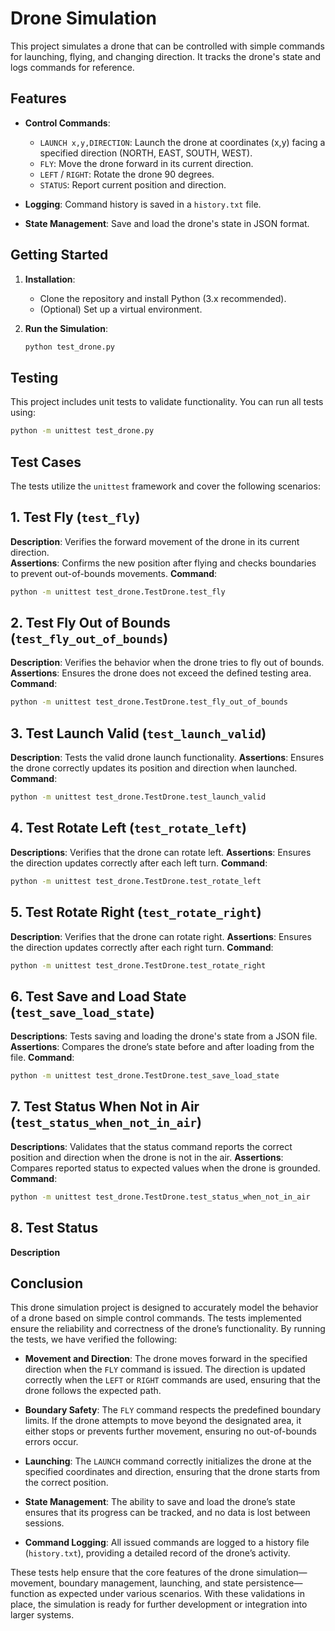 # Drone Simulation

This project simulates a drone that can be controlled with simple commands for launching, flying, and changing direction. It tracks the drone's state and logs commands for reference.

## Features

- **Control Commands**:
  - `LAUNCH x,y,DIRECTION`: Launch the drone at coordinates (x,y) facing a specified direction (NORTH, EAST, SOUTH, WEST).
  - `FLY`: Move the drone forward in its current direction.
  - `LEFT` / `RIGHT`: Rotate the drone 90 degrees.
  - `STATUS`: Report current position and direction.

- **Logging**: Command history is saved in a `history.txt` file.
- **State Management**: Save and load the drone's state in JSON format.

## Getting Started

1. **Installation**:
   - Clone the repository and install Python (3.x recommended).
   - (Optional) Set up a virtual environment.

2. **Run the Simulation**:
   ```bash
   python test_drone.py


## Testing 

This project includes unit tests to validate functionality. You can run all tests using:  
```bash
python -m unittest test_drone.py 
```

## Test Cases

The tests utilize the `unittest` framework and cover the following scenarios:

## 1. Test Fly (`test_fly`)

**Description**: Verifies the forward movement of the drone in its current direction.  
**Assertions**: Confirms the new position after flying and checks boundaries to prevent out-of-bounds movements.
**Command**:
```bash
python -m unittest test_drone.TestDrone.test_fly
```

## 2. Test Fly Out of Bounds (`test_fly_out_of_bounds`)

**Description**: Verifies the behavior when the drone tries to fly out of bounds.
**Assertions**: Ensures the drone does not exceed the defined testing area.
**Command**:
```bash 
python -m unittest test_drone.TestDrone.test_fly_out_of_bounds
```

## 3. Test Launch Valid (`test_launch_valid`)

**Description**: Tests the valid drone launch functionality.
**Assertions**: Ensures the drone correctly updates its position and direction when launched.
**Command**:
```bash 
python -m unittest test_drone.TestDrone.test_launch_valid
```

## 4. Test Rotate Left (`test_rotate_left`)

**Descriptions**: Verifies that the drone can rotate left.
**Assertions**: Ensures the direction updates correctly after each left turn.
**Command**: 
``` bash
python -m unittest test_drone.TestDrone.test_rotate_left
```

## 5.  Test Rotate Right (`test_rotate_right`)

**Description**: Verifies that the drone can rotate right.
**Assertions**:  Ensures the direction updates correctly after each right turn.
**Command**: 
``` bash 
python -m unittest test_drone.TestDrone.test_rotate_right
```

## 6. Test Save and Load State (`test_save_load_state`)

**Descriptions**: Tests saving and loading the drone's state from a JSON file.
**Assertions**: Compares the drone’s state before and after loading from the file.
**Command**: 
``` bash 
python -m unittest test_drone.TestDrone.test_save_load_state
```

## 7. Test Status When Not in Air (`test_status_when_not_in_air`)

**Descriptions**: Validates that the status command reports the correct position and direction when the drone is not in the air.
**Assertions**: Compares reported status to expected values when the drone is grounded.
**Command**:
``` bash 
python -m unittest test_drone.TestDrone.test_status_when_not_in_air
```

## 8. Test Status

**Description**


## Conclusion

This drone simulation project is designed to accurately model the behavior of a drone based on simple control commands. The tests implemented ensure the reliability and correctness of the drone’s functionality. By running the tests, we have verified the following:

- **Movement and Direction**: The drone moves forward in the specified direction when the `FLY` command is issued. The direction is updated correctly when the `LEFT` or `RIGHT` commands are used, ensuring that the drone follows the expected path.
  
- **Boundary Safety**: The `FLY` command respects the predefined boundary limits. If the drone attempts to move beyond the designated area, it either stops or prevents further movement, ensuring no out-of-bounds errors occur.

- **Launching**: The `LAUNCH` command correctly initializes the drone at the specified coordinates and direction, ensuring that the drone starts from the correct position.

- **State Management**: The ability to save and load the drone’s state ensures that its progress can be tracked, and no data is lost between sessions.

- **Command Logging**: All issued commands are logged to a history file (`history.txt`), providing a detailed record of the drone’s activity.

These tests help ensure that the core features of the drone simulation—movement, boundary management, launching, and state persistence—function as expected under various scenarios. With these validations in place, the simulation is ready for further development or integration into larger systems.







